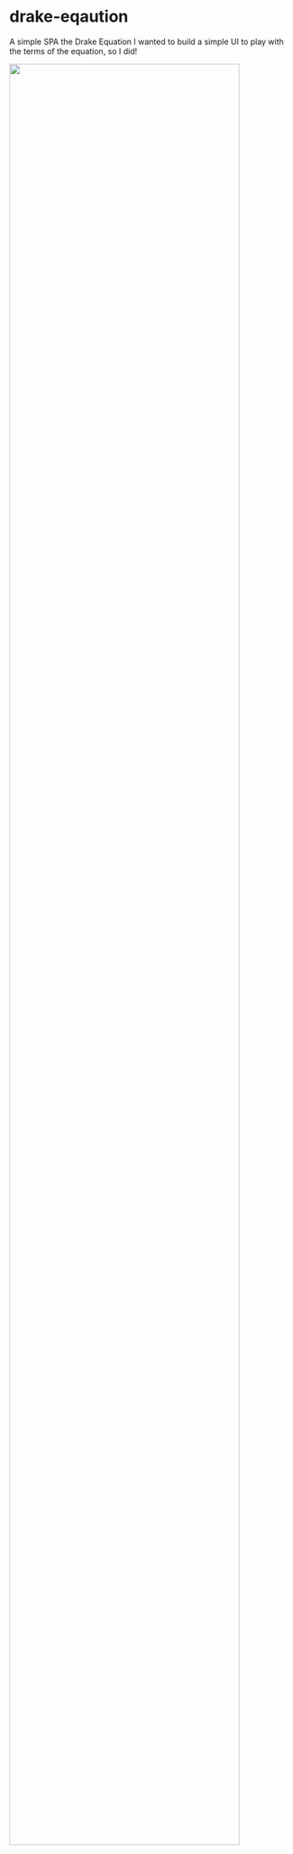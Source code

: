 # drake-eqaution
A simple SPA the Drake Equation
I wanted to build a simple UI to play with the terms of the equation, so I did!

<img src="https://github.com/dalebotha/drake-equation/blob/master/images/drake-equation-screenshot.png" width="90%"></img> 
